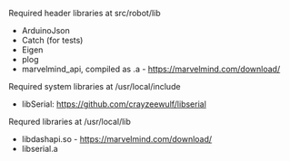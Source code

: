 Required header libraries at src/robot/lib
- ArduinoJson
- Catch (for tests)
- Eigen
- plog
- marvelmind_api, compiled as .a - https://marvelmind.com/download/ 

Required system libraries at /usr/local/include
- libSerial: https://github.com/crayzeewulf/libserial

Requred libraries at /usr/local/lib
- libdashapi.so - https://marvelmind.com/download/ 
- libserial.a